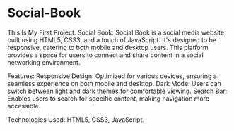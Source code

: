 # Social-Book
This Is My First Project.
Social Book:
Social Book is a social media website built using HTML5, CSS3, and  a touch of JavaScript. It's designed to be responsive, catering to both mobile and desktop users. This platform provides a space for users to connect and share content in a social networking environment.

Features:
Responsive Design: Optimized for various devices, ensuring a seamless experience on both mobile and desktop.
Dark Mode: Users can switch between light and dark themes for comfortable viewing.
Search Bar: Enables users to search for specific content, making navigation more accessible.

Technologies Used:
HTML5,
CSS3,
JavaScript.

